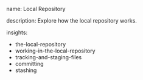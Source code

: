 name: Local Repository

description: Explore how the local repository works.

insights:
  - the-local-repository
  - working-in-the-local-repository
  - tracking-and-staging-files
  - committing
  - stashing
 
